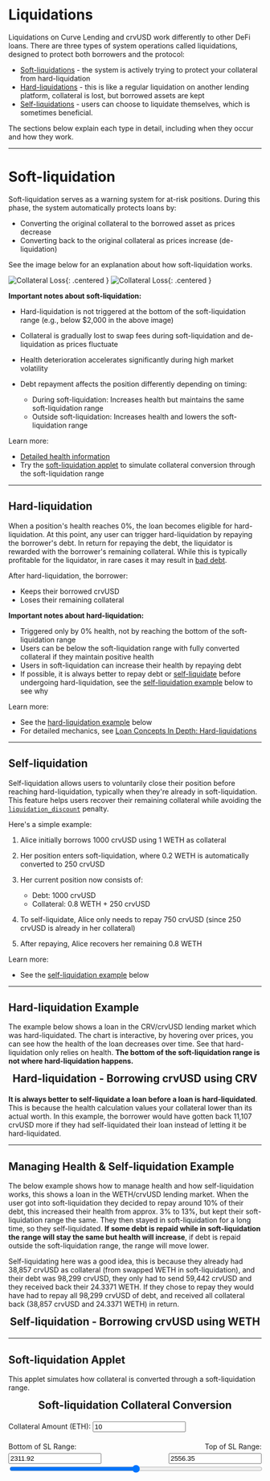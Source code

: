<h1>Liquidations</h1>

Liquidations on Curve Lending and crvUSD work differently to other DeFi loans. There are three types of system operations called liquidations, designed to protect both borrowers and the protocol:

- [Soft-liquidations](#soft-liquidation) - the system is actively trying to protect your collateral from hard-liquidation
- [Hard-liquidations](#hard-liquidation) - this is like a regular liquidation on another lending platform, collateral is lost, but borrowed assets are kept
- [Self-liquidations](#self-liquidation) - users can choose to liquidate themselves, which is sometimes beneficial.

The sections below explain each type in detail, including when they occur and how they work.

---

# **Soft-liquidation**

Soft-liquidation serves as a warning system for at-risk positions. During this phase, the system automatically protects loans by:

- Converting the original collateral to the borrowed asset as prices decrease
- Converting back to the original collateral as prices increase (de-liquidation)

See the image below for an explanation about how soft-liquidation works.

![Collateral Loss](../images/crvusd/soft-liq.svg#only-light){: .centered }
![Collateral Loss](../images/crvusd/soft-liq-dark.svg#only-dark){: .centered }

**Important notes about soft-liquidation:**

- Hard-liquidation is not triggered at the bottom of the soft-liquidation range (e.g., below $2,000 in the above image)
- Collateral is gradually lost to swap fees during soft-liquidation and de-liquidation as prices fluctuate
- Health deterioration accelerates significantly during high market volatility
- Debt repayment affects the position differently depending on timing:

    - During soft-liquidation: Increases health but maintains the same soft-liquidation range
    - Outside soft-liquidation: Increases health and lowers the soft-liquidation range

Learn more:

- [Detailed health information](./loan-concepts.md#loan-health)
- Try the [soft-liquidation applet](#soft-liquidation-applet) to simulate collateral conversion through the soft-liquidation range

---

## **Hard-liquidation**

When a position's health reaches 0%, the loan becomes eligible for hard-liquidation. At this point, any user can trigger hard-liquidation by repaying the borrower's debt. In return for repaying the debt, the liquidator is rewarded with the borrower's remaining collateral. While this is typically profitable for the liquidator, in rare cases it may result in [bad debt](./loan-concepts.md#bad-debt).

After hard-liquidation, the borrower:

- Keeps their borrowed crvUSD
- Loses their remaining collateral

**Important notes about hard-liquidation:**

- Triggered only by 0% health, not by reaching the bottom of the soft-liquidation range
- Users can be below the soft-liquidation range with fully converted collateral if they maintain positive health
- Users in soft-liquidation can increase their health by repaying debt
- If possible, it is always better to repay debt or [self-liquidate](#self-liquidation) before undergoing hard-liquidation, see the [self-liquidation example](#managing-health-self-liquidation-example) below to see why

Learn more:

- See the [hard-liquidation example](#hard-liquidation-example) below
- For detailed mechanics, see [Loan Concepts In Depth: Hard-liquidations](./loan-concepts.md#hard-liquidations)

---

## **Self-liquidation**

Self-liquidation allows users to voluntarily close their position before reaching hard-liquidation, typically when they're already in soft-liquidation. This feature helps users recover their remaining collateral while avoiding the [`liquidation_discount`](./loan-concepts.md#market-parameters) penalty.

Here's a simple example:

1. Alice initially borrows 1000 crvUSD using 1 WETH as collateral
2. Her position enters soft-liquidation, where 0.2 WETH is automatically converted to 250 crvUSD
3. Her current position now consists of:

    - Debt: 1000 crvUSD
    - Collateral: 0.8 WETH + 250 crvUSD

4. To self-liquidate, Alice only needs to repay 750 crvUSD (since 250 crvUSD is already in her collateral)
5. After repaying, Alice recovers her remaining 0.8 WETH

Learn more:

- See the [self-liquidation example](#managing-health-self-liquidation-example) below

---

## **Hard-liquidation Example**

The example below shows a loan in the CRV/crvUSD lending market which was hard-liquidated.  The chart is interactive, by hovering over prices, you can see how the health of the loan decreases over time.  See that hard-liquidation only relies on health.  **The bottom of the soft-liquidation range is not where hard-liquidation happens.**

<!-- Show the hard-liquidation chart-->
<h2 style="margin: 10px 0 20px; text-align: center;">Hard-liquidation - Borrowing crvUSD using CRV</h2>
<div class="centered2" style="width: 100%">
  <canvas id="crvHardLiq"></canvas>
</div>

**It is always better to self-liquidate a loan before a loan is hard-liquidated**.  This is because the health calculation values your collateral lower than its actual worth. In this example, the borrower would have gotten back 11,107 crvUSD more if they had self-liquidated their loan instead of letting it be hard-liquidated.

---

## **Managing Health & Self-liquidation Example**

The below example shows how to manage health and how self-liquidation works, this shows a loan in the WETH/crvUSD lending market.  When the user got into soft-liquidation they decided to repay around 10% of their debt, this increased their health from approx. 3% to 13%, but kept their soft-liquidation range the same.   They then stayed in soft-liquidation for a long time, so they self-liquidated.  **If some debt is repaid while in soft-liquidation the range will stay the same but health will increase**, if debt is repaid outside the soft-liquidation range, the range will move lower.

Self-liquidating here was a good idea, this is because they already had 38,857 crvUSD as collateral (from swapped WETH in soft-liquidation), and their debt was 98,299 crvUSD, they only had to send 59,442 crvUSD and they received back their 24.3371 WETH.  If they chose to repay they would have had to repay all 98,299 crvUSD of debt, and received all collateral back (38,857 crvUSD and 24.3371 WETH) in return.

<!-- Show the self-liquidation chart-->
<h2 style="margin: 10px 0 20px; text-align: center;">Self-liquidation - Borrowing crvUSD using WETH</h2>
<div class="centered2" style="width: 100%">
  <canvas id="wethSelfLiq"></canvas>
</div>

---

## **Soft-liquidation Applet**

This applet simulates how collateral is converted through a soft-liquidation range.

<!-- This styling creates the soft-liq applet-->
<div id="ethCrvUsdChartContainer">
    <h2 style="margin: 10px 0 20px; text-align: center;">Soft-liquidation Collateral Conversion</h2>
    <div style="margin-top: 10px;">
        <label for="collateralInput">Collateral Amount (ETH):</label>
        <input type="number" id="collateralInput" class="price-input" value="10" min="0" step="0.1">
    </div>
    <div style="position: relative; margin-top: 20px;">
        <div style="display: flex; justify-content: space-between; margin-bottom: 5px;">
            <span>Bottom of SL Range:</span>
            <span>Top of SL Range:</span>
        </div>
        <div style="display: flex; justify-content: space-between; margin-top: 5px;">
            <input type="number" id="bottomRange" class="price-input" value="2311.92">
            <span id="currentPrice" style="font-weight: bold;"></span>
            <input type="number" id="topRange" class="price-input" value="2556.35">
        </div>
        <input type="range" id="ethCrvUsdSlider" style="width: 100%;" min="0" max="100" value="50">
    </div>
    <canvas id="ethCrvUsdChart"></canvas>
    <div id="ethCrvUsdValues" style="text-align: center; margin-top: 10px;"></div>
</div>

<!-- Include the liquidations javascript file and necessary libraries-->
<script src="https://cdn.jsdelivr.net/npm/chart.js"></script>
<script src="https://cdn.jsdelivr.net/npm/chartjs-adapter-date-fns"></script>
<script src="https://cdn.jsdelivr.net/npm/chartjs-plugin-annotation"></script>
<script src="/javascripts/liquidations.js"></script>